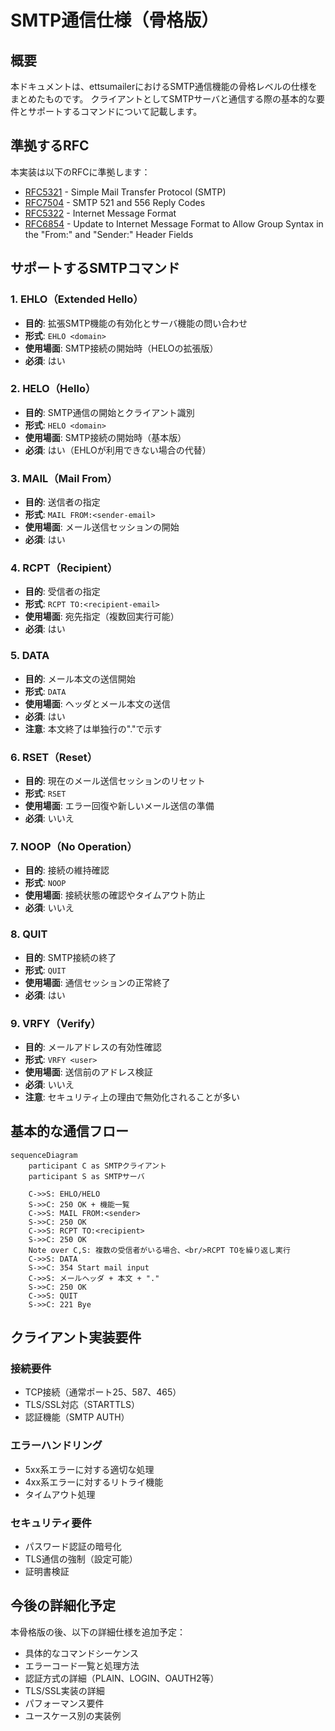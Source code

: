 # SMTP通信仕様（骨格版）

## 概要

本ドキュメントは、ettsumailerにおけるSMTP通信機能の骨格レベルの仕様をまとめたものです。
クライアントとしてSMTPサーバと通信する際の基本的な要件とサポートするコマンドについて記載します。

## 準拠するRFC

本実装は以下のRFCに準拠します：

- [RFC5321](https://datatracker.ietf.org/doc/html/rfc5321) - Simple Mail Transfer Protocol (SMTP)
- [RFC7504](https://datatracker.ietf.org/doc/html/rfc7504) - SMTP 521 and 556 Reply Codes
- [RFC5322](https://datatracker.ietf.org/doc/html/rfc5322) - Internet Message Format
- [RFC6854](https://datatracker.ietf.org/doc/html/rfc6854) - Update to Internet Message Format to Allow Group Syntax in the "From:" and "Sender:" Header Fields

## サポートするSMTPコマンド

### 1. EHLO（Extended Hello）
- **目的**: 拡張SMTP機能の有効化とサーバ機能の問い合わせ
- **形式**: `EHLO <domain>`
- **使用場面**: SMTP接続の開始時（HELOの拡張版）
- **必須**: はい

### 2. HELO（Hello）
- **目的**: SMTP通信の開始とクライアント識別
- **形式**: `HELO <domain>`
- **使用場面**: SMTP接続の開始時（基本版）
- **必須**: はい（EHLOが利用できない場合の代替）

### 3. MAIL（Mail From）
- **目的**: 送信者の指定
- **形式**: `MAIL FROM:<sender-email>`
- **使用場面**: メール送信セッションの開始
- **必須**: はい

### 4. RCPT（Recipient）
- **目的**: 受信者の指定
- **形式**: `RCPT TO:<recipient-email>`
- **使用場面**: 宛先指定（複数回実行可能）
- **必須**: はい

### 5. DATA
- **目的**: メール本文の送信開始
- **形式**: `DATA`
- **使用場面**: ヘッダとメール本文の送信
- **必須**: はい
- **注意**: 本文終了は単独行の"."で示す

### 6. RSET（Reset）
- **目的**: 現在のメール送信セッションのリセット
- **形式**: `RSET`
- **使用場面**: エラー回復や新しいメール送信の準備
- **必須**: いいえ

### 7. NOOP（No Operation）
- **目的**: 接続の維持確認
- **形式**: `NOOP`
- **使用場面**: 接続状態の確認やタイムアウト防止
- **必須**: いいえ

### 8. QUIT
- **目的**: SMTP接続の終了
- **形式**: `QUIT`
- **使用場面**: 通信セッションの正常終了
- **必須**: はい

### 9. VRFY（Verify）
- **目的**: メールアドレスの有効性確認
- **形式**: `VRFY <user>`
- **使用場面**: 送信前のアドレス検証
- **必須**: いいえ
- **注意**: セキュリティ上の理由で無効化されることが多い

## 基本的な通信フロー

```mermaid
sequenceDiagram
    participant C as SMTPクライアント
    participant S as SMTPサーバ
    
    C->>S: EHLO/HELO
    S->>C: 250 OK + 機能一覧
    C->>S: MAIL FROM:<sender>
    S->>C: 250 OK
    C->>S: RCPT TO:<recipient>
    S->>C: 250 OK
    Note over C,S: 複数の受信者がいる場合、<br/>RCPT TOを繰り返し実行
    C->>S: DATA
    S->>C: 354 Start mail input
    C->>S: メールヘッダ + 本文 + "."
    S->>C: 250 OK
    C->>S: QUIT
    S->>C: 221 Bye
```

## クライアント実装要件

### 接続要件
- TCP接続（通常ポート25、587、465）
- TLS/SSL対応（STARTTLS）
- 認証機能（SMTP AUTH）

### エラーハンドリング
- 5xx系エラーに対する適切な処理
- 4xx系エラーに対するリトライ機能
- タイムアウト処理

### セキュリティ要件
- パスワード認証の暗号化
- TLS通信の強制（設定可能）
- 証明書検証

## 今後の詳細化予定

本骨格版の後、以下の詳細仕様を追加予定：

- 具体的なコマンドシーケンス
- エラーコード一覧と処理方法
- 認証方式の詳細（PLAIN、LOGIN、OAUTH2等）
- TLS/SSL実装の詳細
- パフォーマンス要件
- ユースケース別の実装例